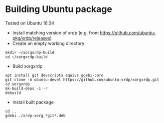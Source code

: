 # Building Ubuntu package

Tested on Ubuntu 16.04

* Install matching version of xrdp (e.g. from https://github.com/ubuntu-pkg/xrdp/releases)
* Create an empty working directory
 ```
mkdir ~/xorgxrdp-build
cd ~/xorgxrdp-build
 ```

* Build xorgxrdp
 ```
apt install git devscripts equivs gdebi-core
git clone -b ubuntu-devel https://github.com/ubuntu-xrdp/xorgxrdp.git
cd xorgxrdp
mk-build-deps -i -r
debuild
 ```

* Install built package
 ```
cd ..
gdebi ./xrdp-xorg_*git*.deb
 ```
